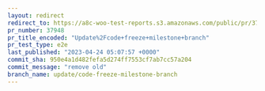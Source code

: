 ```yaml
---
layout: redirect
redirect_to: https://a8c-woo-test-reports.s3.amazonaws.com/public/pr/37948/e2e/index.html
pr_number: 37948
pr_title_encoded: "Update%2Fcode+freeze+milestone+branch"
pr_test_type: e2e
last_published: "2023-04-24 05:07:57 +0000"
commit_sha: 950e4a1d482fefa5d274ff7553cf7ab7cc57a204
commit_message: "remove old"
branch_name: update/code-freeze-milestone-branch
---
```

